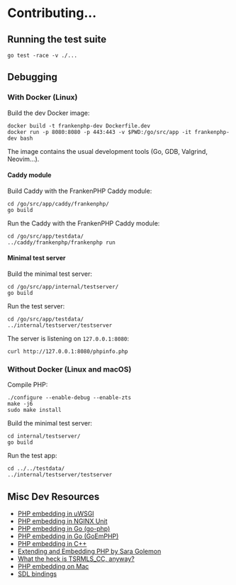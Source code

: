 # Contributing...

## Running the test suite

    go test -race -v ./...

## Debugging
### With Docker (Linux)

Build the dev Docker image:

    docker build -t frankenphp-dev Dockerfile.dev 
    docker run -p 8080:8080 -p 443:443 -v $PWD:/go/src/app -it frankenphp-dev bash

The image contains the usual development tools (Go, GDB, Valgrind, Neovim...).
#### Caddy module

Build Caddy with the FrankenPHP Caddy module:

    cd /go/src/app/caddy/frankenphp/
    go build

Run the Caddy with the FrankenPHP Caddy module:

    cd /go/src/app/testdata/
    ../caddy/frankenphp/frankenphp run

#### Minimal test server

Build the minimal test server:

    cd /go/src/app/internal/testserver/
    go build

Run the test server:

    cd /go/src/app/testdata/
    ../internal/testserver/testserver

The server is listening on `127.0.0.1:8080`:

    curl http://127.0.0.1:8080/phpinfo.php

### Without Docker (Linux and macOS)

Compile PHP:

    ./configure --enable-debug --enable-zts
    make -j6
    sudo make install

Build the minimal test server:

    cd internal/testserver/
    go build

Run the test app:

    cd ../../testdata/
    ../internal/testserver/testserver

## Misc Dev Resources

* [PHP embedding in uWSGI](https://github.com/unbit/uwsgi/blob/master/plugins/php/php_plugin.c)
* [PHP embedding in NGINX Unit](https://github.com/nginx/unit/blob/master/src/nxt_php_sapi.c)
* [PHP embedding in Go (go-php)](https://github.com/deuill/go-php)
* [PHP embedding in Go (GoEmPHP)](https://github.com/mikespook/goemphp)
* [PHP embedding in C++](https://gist.github.com/paresy/3cbd4c6a469511ac7479aa0e7c42fea7)
* [Extending and Embedding PHP by Sara Golemon](https://books.google.fr/books?id=zMbGvK17_tYC&pg=PA254&lpg=PA254#v=onepage&q&f=false)
* [What the heck is TSRMLS_CC, anyway?](http://blog.golemon.com/2006/06/what-heck-is-tsrmlscc-anyway.html)
* [PHP embedding on Mac](https://gist.github.com/jonnywang/61427ffc0e8dde74fff40f479d147db4)
* [SDL bindings](https://pkg.go.dev/github.com/veandco/go-sdl2@v0.4.21/sdl#Main)
